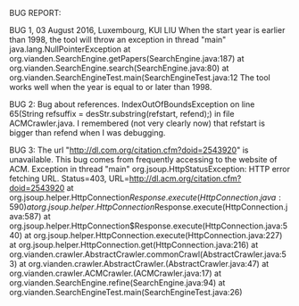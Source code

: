 BUG REPORT:

BUG 1, 03 August 2016, Luxembourg, KUI LIU
When the start year is earlier than 1998, the tool will throw an exception in thread "main" java.lang.NullPointerException
	at org.vianden.SearchEngine.getPapers(SearchEngine.java:187)
	at org.vianden.SearchEngine.search(SearchEngine.java:80)
	at org.vianden.SearchEngineTest.main(SearchEngineTest.java:12
The tool works well when the year is equal to or later than 1998.

BUG 2:
Bug about references.
IndexOutOfBoundsException on line 65(String refsuffix = desStr.substring(refstart, refend);) in file ACMCrawler.java.
I remembered (not very clearly now) that refstart is bigger than refend when I was debugging.

BUG 3:
The url "http://dl.com.org/citation.cfm?doid=2543920" is unavailable.
This bug comes from frequently accessing to the website of ACM.
Exception in thread "main" org.jsoup.HttpStatusException: HTTP error fetching URL. Status=403, URL=http://dl.acm.org/citation.cfm?doid=2543920
	at org.jsoup.helper.HttpConnection$Response.execute(HttpConnection.java:590)
	at org.jsoup.helper.HttpConnection$Response.execute(HttpConnection.java:587)
	at org.jsoup.helper.HttpConnection$Response.execute(HttpConnection.java:540)
	at org.jsoup.helper.HttpConnection.execute(HttpConnection.java:227)
	at org.jsoup.helper.HttpConnection.get(HttpConnection.java:216)
	at org.vianden.crawler.AbstractCrawler.commonCrawl(AbstractCrawler.java:53)
	at org.vianden.crawler.AbstractCrawler.<init>(AbstractCrawler.java:47)
	at org.vianden.crawler.ACMCrawler.<init>(ACMCrawler.java:17)
	at org.vianden.SearchEngine.refine(SearchEngine.java:94)
	at org.vianden.SearchEngineTest.main(SearchEngineTest.java:26)
